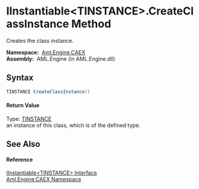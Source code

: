 IInstantiable&lt;TINSTANCE>.CreateClassInstance Method
======================================================
Creates the class instance.

  **Namespace:**  [Aml.Engine.CAEX][1]  
  **Assembly:**  AML.Engine (in AML.Engine.dll)

Syntax
------

```csharp
TINSTANCE CreateClassInstance()
```

#### Return Value
Type: [TINSTANCE][2]  
an instance of this class, which is of the defined type.

See Also
--------

#### Reference
[IInstantiable&lt;TINSTANCE> Interface][2]  
[Aml.Engine.CAEX Namespace][1]  

[1]: ../README.md
[2]: README.md
[3]: https://www.automationml.org
[4]: ../../icons/logoShade.png